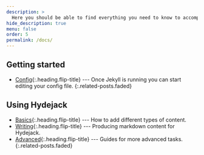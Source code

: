 ```yaml
---
description: >
  Here you should be able to find everything you need to know to accomplish the most common tasks when blogging with Hydejack.
hide_description: true
menu: false
order: 5
permalink: /docs/
---
```


## Getting started
* [Config]{:.heading.flip-title} --- Once Jekyll is running you can start editing your config file.
{:.related-posts.faded}

## Using Hydejack
* [Basics]{:.heading.flip-title} --- How to add different types of content.
* [Writing]{:.heading.flip-title} --- Producing markdown content for Hydejack.
* [Advanced]{:.heading.flip-title} --- Guides for more advanced tasks.
{:.related-posts.faded}

[config]: config.md
[basics]: basics.md
[writing]: writing.md
[advanced]: advanced.md
